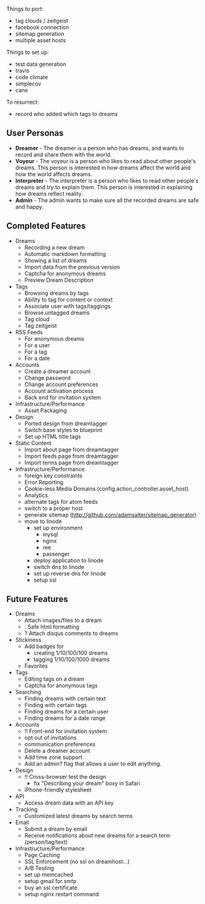 Things to port:

* tag clouds / zeitgeist
* facebook connection
* sitemap generation
* multiple asset hosts

Things to set up:

* test data generation
* travis
* code climate
* simplecov
* cane

To resurrect:

* record who added which tags to dreams

## User Personas ##

  * __Dreamer__ - The dreamer is a person who has dreams, and wants to record and share them with the world.
  * __Voyeur__ - The voyeur is a person who likes to read about other people's dreams. This person is interested in how dreams affect the world and how the world affects dreams.
  * __Interpreter__ - The interpreter is a person who likes to read other people's dreams and try to explain them. This person is interested in explaining how dreams reflect reality.
  * __Admin__ - The admin wants to make sure all the recorded dreams are safe and happy.

## Completed Features ##

  * Dreams
    * Recording a new dream
    * Automatic markdown formatting
    * Showing a list of dreams
    * Import data from the previous version
    * Captcha for anonymous dreams
    * Preview Dream Description
  * Tags
    * Browsing dreams by tags
    * Ability to tag for content or context
    * Associate user with tags/taggings
    * Browse untagged dreams
    * Tag cloud
    * Tag zeitgeist
  * RSS Feeds
    * For anonymous dreams
    * For a user
    * For a tag
    * For a date
  * Accounts
    * Create a dreamer account
    * Change password
    * Change account preferences
    * Account activation process
    * Back end for invitation system
  * Infrastructure/Performance
    * Asset Packaging
  * Design
    * Ported design from dreamtagger
    * Switch base styles to blueprint
    * Set up HTML title tags
  * Static Content
    * Import about page from dreamtagger
    * Import feeds page from dreamtagger
    * Import terms page from dreamtagger
  * Infrastructure/Performance
    * foreign key constraints
    * Error Reporting
    * Cookie-less Media Domains (config.action_controller.asset_host)
    * Analytics
    * alternate tags for atom feeds
    * switch to a proper host
    * generate sitemap (http://github.com/adamsalter/sitemap_generator)
    * move to linode
      * set up environment
        * mysql
        * nginx
        * ree
        * passenger
      * deploy application to linode
      * switch dns to linode
      * set up reverse dns for linode
      * setup ssl

## Future Features ##

  * Dreams
    * Attach images/files to a dream
    * . Safe html formatting
    * ? Attach disqus comments to dreams
  * Stickiness
    * Add badges for
      * creating 1/10/100/100 dreams
      * tagging 1/10/100/1000 dreams
    * Favorites
  * Tags
    * Editing tags on a dream
    * Captcha for anonymous tags
  * Searching
    * Finding dreams with certain text
    * Finding with certain tags
    * Finding dreams for a certain user
    * Finding dreams for a date range
  * Accounts
    * !! Front-end for invitation system
    * opt out of invitations
    * communication preferences
    * Delete a dreamer account
    * Add time zone support
    * Add an admin? flag that allows a user to edit anything.
  * Design
    * !! Cross-browser test the design
      * fix "Describing your dream" boxy in Safari
    * iPhone-friendly stylesheet
  * API
    * Access dream data with an API key
  * Tracking
    * Customized latest dreams by search terms
  * Email
    * Submit a dream by email
    * Receive notifications about new dreams for a search term (person/tag/text)
  * Infrastructure/Performance
    * Page Caching
    * SSL Enforcement (no ssl on dreamhost...)
    * A/B Testing
    * set up memcached
    * setup gmail for smtp
    * buy an ssl certificate
    * setup nginx restart command

